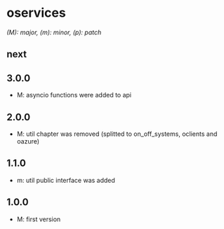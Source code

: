 # oservices

*(M): major, (m): minor, (p): patch*

## next

## 3.0.0
* M: asyncio functions were added to api

## 2.0.0
* M: util chapter was removed (splitted to on_off_systems, oclients and oazure)

## 1.1.0
* m: util public interface was added

## 1.0.0
* M: first version
